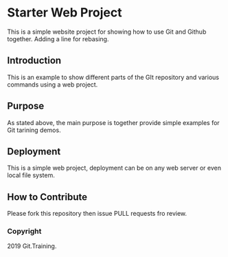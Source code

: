 # Starter Web Project

This is a simple website project for
showing how to use Git and Github together.
Adding a line for rebasing.

## Introduction

This is an example to show different parts 
of the GIt repository and various commands
using a web project.

## Purpose

As stated above, the main purpose is together
provide simple examples for Git tarining demos.

## Deployment

This is a simple web project, deployment 
can be on any web server or even local file system.

## How to Contribute

Please fork this repository then issue PULL requests fro review.

### Copyright

2019 Git.Training.